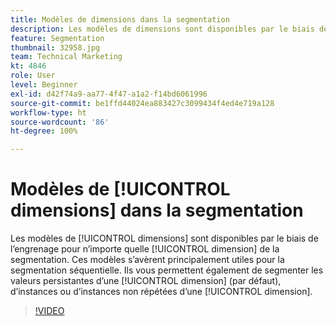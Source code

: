 ```yaml
---
title: Modèles de dimensions dans la segmentation
description: Les modèles de dimensions sont disponibles par le biais de l’engrenage pour n’importe quelle dimension de la segmentation. Ces modèles s’avèrent principalement utiles pour la segmentation séquentielle. Ils vous permettent également de segmenter les valeurs persistantes d’une dimension (par défaut), d’instances ou d’instances non répétées d’une dimension.
feature: Segmentation
thumbnail: 32958.jpg
team: Technical Marketing
kt: 4846
role: User
level: Beginner
exl-id: d42f74a9-aa77-4f47-a1a2-f14bd6061996
source-git-commit: be1ffd44024ea883427c3099434f4ed4e719a128
workflow-type: ht
source-wordcount: '86'
ht-degree: 100%

---
```


# Modèles de [!UICONTROL dimensions] dans la segmentation

Les modèles de [!UICONTROL dimensions] sont disponibles par le biais de l’engrenage pour n’importe quelle [!UICONTROL dimension] de la segmentation. Ces modèles s’avèrent principalement utiles pour la segmentation séquentielle. Ils vous permettent également de segmenter les valeurs persistantes d’une [!UICONTROL dimension] (par défaut), d’instances ou d’instances non répétées d’une [!UICONTROL dimension].

>[!VIDEO](https://video.tv.adobe.com/v/32958/?quality=12)

